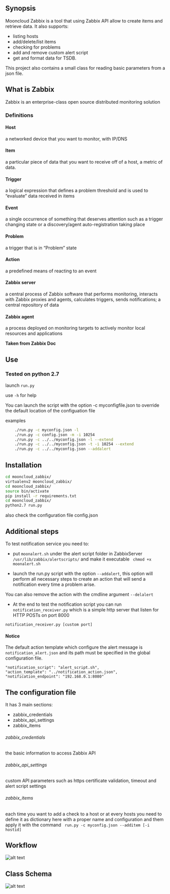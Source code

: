 ## Synopsis

Mooncloud Zabbix is a tool that using Zabbix API allow to create items and retrieve data.
It also supports:

 * listing hosts
 * add/delete/list items
 * checking for problems
 * add and remove custom alert script
 * get and format data for TSDB.
 
This project also contains a small class for reading basic parameters from a json file.
## What is Zabbix
Zabbix is an enterprise-class open source distributed monitoring solution
### Definitions
#### Host
a networked device that you want to monitor, with IP/DNS
#### Item
a particular piece of data that you want to receive off of a host, a metric of data.
#### Trigger
a logical expression that defines a problem threshold and is used to “evaluate” data received in items
#### Event
a single occurrence of something that deserves attention such as a trigger changing state or a discovery/agent auto-registration taking place
#### Problem
a trigger that is in “Problem” state
#### Action
a predefined means of reacting to an event
#### Zabbix server
a central process of Zabbix software that performs monitoring, interacts with Zabbix proxies and agents, calculates triggers, sends notifications; a central repository of data
#### Zabbix agent
a process deployed on monitoring targets to actively monitor local resources and applications

__Taken from Zabbix Doc__

## Use 
### Tested on python 2.7 ###

launch ``` run.py ```

use ``` -h ``` for help

You can launch the script with the option -c myconfigfile.json to override the default location of the configuation file 

examples

```bash
    ./run.py -c myconfig.json -l
    ./run.py -c config.json -m -i 10254
    ./run.py -c ../../myconfig.json -l --extend
    ./run.py -c ../../myconfig.json -t -i 10254 --extend
    ./run.py -c ../../myconfig.json --addalert
 ```

## Installation
  
 ```bash
 cd mooncloud_zabbix/
 virtualenv2 mooncloud_zabbix/
 cd mooncloud_zabbix/
 source bin/activate
 pip install -r requirements.txt 
 cd mooncloud_zabbix/
 python2.7 run.py 
```
also check the configuration file config.json
## Additional steps

To test notification service you need to:
* put ``` moonalert.sh ``` under the alert script folder in ZabbixServer ```/usr/lib/zabbix/alertscripts/```
and make it executable ``` chmod +x moonalert.sh```

* launch the run.py script with the option ```--addalert```, this option will perform all necessary steps to create
an action that will send a notification every time a problem arise.

You can also remove the action with the cmdline argument ```--delalert```

* At the end to test the notification script you can run ``` notification_receiver.py```
which is a simple http server that listen for HTTP POSTs on port 8000

``` notification_receiver.py [custom port] ```

#### Notice
The default action template which configure the alert message is ``` notification_alert.json```
and its path must be specified in the global configuration file.

```
"notification_script": "alert_script.sh",
"action_template": "../notification_action.json",
"notification_endpoint": "192.168.0.1:8080"
```

## The configuration file
It has 3 main sections:
* zabbix_credentials
* zabbix_api_settings
* zabbix_items

###### zabbix_credentials
the basic information to access Zabbix API

###### zabbix_api_settings
custom API parameters such as https certificate validation, timeout and alert script settings

###### zabbix_items
each time you want to add a check to a host or at every hosts you need to define it as dictionary here
with a proper name and configuration and them apply it with the command
``` run.py -c myconfig.json --additem [-i hostid]```
## Workflow

![alt text](./images/workflow.png)


## Class Schema

![alt text](images/class_schema.png)


